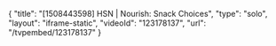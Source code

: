 {
    "title": "[1508443598] HSN | Nourish: Snack Choices",
    "type": "solo",
    "layout": "iframe-static",
    "videoId": "123178137",
    "url": "\/tvpembed\/123178137"
}